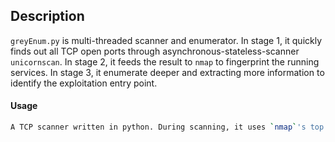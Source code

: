 ## Description
`greyEnum.py` is multi-threaded scanner and enumerator. In stage 1, it quickly finds out all TCP open ports through asynchronous-stateless-scanner `unicornscan`. In stage 2, it feeds the result to `nmap` to fingerprint the running services. In stage 3, it enumerate deeper and extracting more information to identify the exploitation entry point.

#### Usage
```sh
A TCP scanner written in python. During scanning, it uses `nmap`'s top 1000 TCP ports.
```
